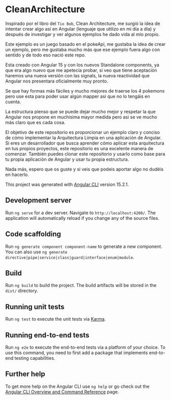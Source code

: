 # CleanArchitecture

Inspirado por el libro del `Tio Bob`, Clean Architecture, me surgió la idea de intentar crear algo asi en Angular (lenguaje que utilizo en mi día a día) y después de investigar y ver algunos ejemplos he dado vida al mío propio.

Este ejemplo es un juego basado en el pokeApi, me gustaba la idea de crear un ejemplo, pero me gustaba mucho más que ese ejemplo fuera algo con sentido y de todo eso nació este repo.

Esta creado con Angular 15 y con los nuevos Standalone components, ya que era algo nuevo que me apetecía probar, si veo que tiene aceptación haremos una nueva versión con las signals, la nueva reactividad que Angular nos presentara oficialmente muy pronto.

Se que hay formas más fáciles y mucho mejores de traerse los 4 pokemons pero use esta para poder usar algún mapper asi que no lo tengáis en cuenta.

La estructura pienso que se puede dejar mucho mejor y respetar la que Angular nos propone en muchísima mayor medida pero asi se ve mucho más claro que es cada cosa.

El objetivo de este repositorio es proporcionar un ejemplo claro y conciso de cómo implementar la Arquitectura Limpia en una aplicación de Angular. Si eres un desarrollador que busca aprender cómo aplicar esta arquitectura en tus propios proyectos, este repositorio es una excelente manera de comenzar. También puedes clonar este repositorio y usarlo como base para tu propia aplicación de Angular y usar tu propia estructura.

Nada más, espero que os guste y si veis que podeis aportar algo no dudéis en hacerlo.

This project was generated with [Angular CLI](https://github.com/angular/angular-cli) version 15.2.1.

## Development server

Run `ng serve` for a dev server. Navigate to `http://localhost:4200/`. The application will automatically reload if you change any of the source files.

## Code scaffolding

Run `ng generate component component-name` to generate a new component. You can also use `ng generate directive|pipe|service|class|guard|interface|enum|module`.

## Build

Run `ng build` to build the project. The build artifacts will be stored in the `dist/` directory.

## Running unit tests

Run `ng test` to execute the unit tests via [Karma](https://karma-runner.github.io).

## Running end-to-end tests

Run `ng e2e` to execute the end-to-end tests via a platform of your choice. To use this command, you need to first add a package that implements end-to-end testing capabilities.

## Further help

To get more help on the Angular CLI use `ng help` or go check out the [Angular CLI Overview and Command Reference](https://angular.io/cli) page.
